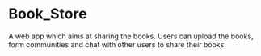 # Book_Store
 A web app which aims at sharing the books. Users can upload the books, form communities and chat with other users to share their books.
